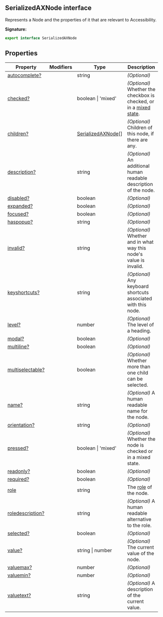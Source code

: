 ## SerializedAXNode interface

Represents a Node and the properties of it that are relevant to Accessibility.

**Signature:**

```typescript
export interface SerializedAXNode
```

## Properties

| Property                                                            | Modifiers | Type                                                    | Description                                                                                                                                                      |
| ------------------------------------------------------------------- | --------- | ------------------------------------------------------- | ---------------------------------------------------------------------------------------------------------------------------------------------------------------- |
| [autocomplete?](./puppeteer.serializedaxnode.autocomplete.md)       |           | string                                                  | <i>(Optional)</i>                                                                                                                                                |
| [checked?](./puppeteer.serializedaxnode.checked.md)                 |           | boolean \| 'mixed'                                      | <i>(Optional)</i> Whether the checkbox is checked, or in a [mixed state](https://www.w3.org/TR/wai-aria-practices/examples/checkbox/checkbox-2/checkbox-2.html). |
| [children?](./puppeteer.serializedaxnode.children.md)               |           | [SerializedAXNode](./puppeteer.serializedaxnode.md)\[\] | <i>(Optional)</i> Children of this node, if there are any.                                                                                                       |
| [description?](./puppeteer.serializedaxnode.description.md)         |           | string                                                  | <i>(Optional)</i> An additional human readable description of the node.                                                                                          |
| [disabled?](./puppeteer.serializedaxnode.disabled.md)               |           | boolean                                                 | <i>(Optional)</i>                                                                                                                                                |
| [expanded?](./puppeteer.serializedaxnode.expanded.md)               |           | boolean                                                 | <i>(Optional)</i>                                                                                                                                                |
| [focused?](./puppeteer.serializedaxnode.focused.md)                 |           | boolean                                                 | <i>(Optional)</i>                                                                                                                                                |
| [haspopup?](./puppeteer.serializedaxnode.haspopup.md)               |           | string                                                  | <i>(Optional)</i>                                                                                                                                                |
| [invalid?](./puppeteer.serializedaxnode.invalid.md)                 |           | string                                                  | <i>(Optional)</i> Whether and in what way this node's value is invalid.                                                                                          |
| [keyshortcuts?](./puppeteer.serializedaxnode.keyshortcuts.md)       |           | string                                                  | <i>(Optional)</i> Any keyboard shortcuts associated with this node.                                                                                              |
| [level?](./puppeteer.serializedaxnode.level.md)                     |           | number                                                  | <i>(Optional)</i> The level of a heading.                                                                                                                        |
| [modal?](./puppeteer.serializedaxnode.modal.md)                     |           | boolean                                                 | <i>(Optional)</i>                                                                                                                                                |
| [multiline?](./puppeteer.serializedaxnode.multiline.md)             |           | boolean                                                 | <i>(Optional)</i>                                                                                                                                                |
| [multiselectable?](./puppeteer.serializedaxnode.multiselectable.md) |           | boolean                                                 | <i>(Optional)</i> Whether more than one child can be selected.                                                                                                   |
| [name?](./puppeteer.serializedaxnode.name.md)                       |           | string                                                  | <i>(Optional)</i> A human readable name for the node.                                                                                                            |
| [orientation?](./puppeteer.serializedaxnode.orientation.md)         |           | string                                                  | <i>(Optional)</i>                                                                                                                                                |
| [pressed?](./puppeteer.serializedaxnode.pressed.md)                 |           | boolean \| 'mixed'                                      | <i>(Optional)</i> Whether the node is checked or in a mixed state.                                                                                               |
| [readonly?](./puppeteer.serializedaxnode.readonly.md)               |           | boolean                                                 | <i>(Optional)</i>                                                                                                                                                |
| [required?](./puppeteer.serializedaxnode.required.md)               |           | boolean                                                 | <i>(Optional)</i>                                                                                                                                                |
| [role](./puppeteer.serializedaxnode.role.md)                        |           | string                                                  | The [role](https://www.w3.org/TR/wai-aria/#usage_intro) of the node.                                                                                             |
| [roledescription?](./puppeteer.serializedaxnode.roledescription.md) |           | string                                                  | <i>(Optional)</i> A human readable alternative to the role.                                                                                                      |
| [selected?](./puppeteer.serializedaxnode.selected.md)               |           | boolean                                                 | <i>(Optional)</i>                                                                                                                                                |
| [value?](./puppeteer.serializedaxnode.value.md)                     |           | string \| number                                        | <i>(Optional)</i> The current value of the node.                                                                                                                 |
| [valuemax?](./puppeteer.serializedaxnode.valuemax.md)               |           | number                                                  | <i>(Optional)</i>                                                                                                                                                |
| [valuemin?](./puppeteer.serializedaxnode.valuemin.md)               |           | number                                                  | <i>(Optional)</i>                                                                                                                                                |
| [valuetext?](./puppeteer.serializedaxnode.valuetext.md)             |           | string                                                  | <i>(Optional)</i> A description of the current value.                                                                                                            |
